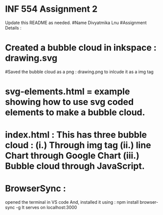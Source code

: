 # INF 554 Assignment 2

Update this README as needed.
#Name Divyatmika Lnu 
#Assignment Details : 

# Created a bubble cloud in inkspace : drawing.svg
#Saved the bubble cloud as a png : drawing.png to inlcude it as a img tag
# svg-elements.html = example showing how to use svg coded elements to make a bubble cloud. 
# index.html : This has three bubble cloud : (i.) Through img tag (ii.) line Chart through Google Chart (iii.) Bubble cloud through JavaScript. 
# BrowserSync :
opened the terminal in VS code
And, installed it using :  npm install browser-sync -g 
It serves on localhost:3000
